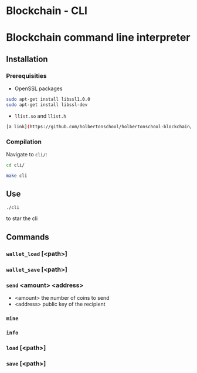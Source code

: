 # Blockchain - CLI

# Blockchain command line interpreter

## Installation


### Prerequisities
* OpenSSL packages 

```bash
sudo apt-get install libssl1.0.0
sudo apt-get install libssl-dev
```
* `llist.so` and `llist.h`
```bash
[a link](https://github.com/holbertonschool/holbertonschool-blockchain/tree/master/llist)
```

### Compilation
Navigate to `cli/`:
```bash
cd cli/
```
```bash
make cli
```

## Use
```bash
./cli
```
to star the cli


## Commands
### `wallet_load` \[\<path>\]

### `wallet_save` \[\<path>\]

### `send` \<amount> \<address>
  * \<amount> the number of coins to send
  * \<address> public key of the recipient
### `mine`
### `info`
### `load` \[\<path>\]
### `save` \[\<path>\]
